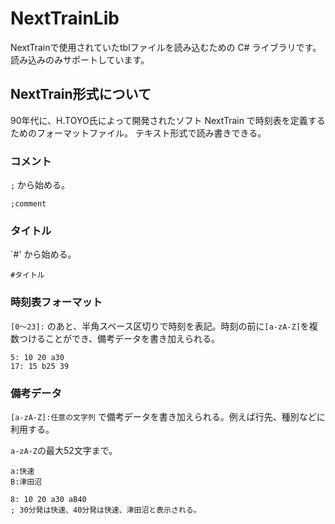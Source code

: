 # NextTrainLib
NextTrainで使用されていたtblファイルを読み込むための C# ライブラリです。
読み込みのみサポートしています。

## NextTrain形式について
90年代に、H.TOYO氏によって開発されたソフト NextTrain で時刻表を定義するためのフォーマットファイル。
テキスト形式で読み書きできる。

### コメント
`;` から始める。

```
;comment
```

### タイトル
`#' から始める。

```
#タイトル
```

### 時刻表フォーマット

`[0～23]:` のあと、半角スペース区切りで時刻を表記。時刻の前に`[a-zA-Z]`を複数つけることができ、備考データを書き加えられる。
```
5: 10 20 a30
17: 15 b25 39
```

### 備考データ

`[a-zA-Z]:任意の文字列` で備考データを書き加えられる。例えば行先、種別などに利用する。

`a-zA-Z`の最大52文字まで。

```
a:快速
B:津田沼

8: 10 20 a30 aB40
; 30分発は快速、40分発は快速、津田沼と表示される。
```